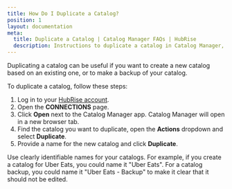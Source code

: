 ```yaml
---
title: How Do I Duplicate a Catalog?
position: 1
layout: documentation
meta:
  title: Duplicate a Catalog | Catalog Manager FAQs | HubRise
  description: Instructions to duplicate a catalog in Catalog Manager, a HubRise app to view and edit your HubRise catalogs and synchronise them with your ePOS and other systems.
---
```


Duplicating a catalog can be useful if you want to create a new catalog based on an existing one, or to make a backup of your catalog.

To duplicate a catalog, follow these steps:

1. Log in to your [HubRise account](https://manager.hubrise.com).
1. Open the **CONNECTIONS** page.
1. Click **Open** next to the Catalog Manager app. Catalog Manager will open in a new browser tab.
1. Find the catalog you want to duplicate, open the **Actions** dropdown and select **Duplicate**.
1. Provide a name for the new catalog and click **Duplicate**.

Use clearly identifiable names for your catalogs. For example, if you create a catalog for Uber Eats, you could name it "Uber Eats". For a catalog backup, you could name it "Uber Eats - Backup" to make it clear that it should not be edited.
